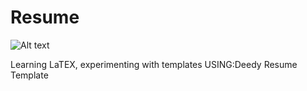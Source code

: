 # Resume

![Alt text](https://github.com/tsenterd/Resume/blob/master/resume.png "Resume Preview")

Learning LaTEX, experimenting with templates 
USING:Deedy Resume Template 
